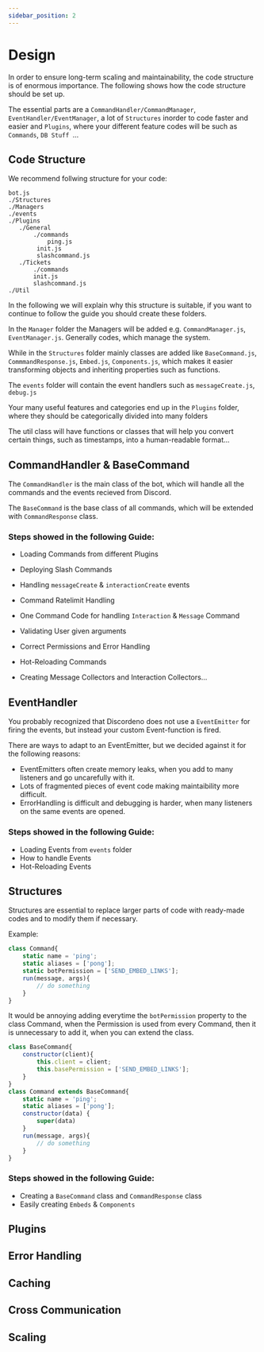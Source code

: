 ```yaml
---
sidebar_position: 2
---
```


# Design
In order to ensure long-term scaling and maintainability, the code structure is of enormous importance. The following shows how the code structure should be set up. 

The essential parts are a `CommandHandler/CommandManager`, `EventHandler/EventManager`, a lot of `Structures` inorder to code faster and easier and `Plugins`, where your different feature codes will be such as `Commands`, `DB Stuff `... 


## Code Structure
We recommend follwing structure for your code:
```root
bot.js
./Structures
./Managers
./events
./Plugins
   ./General 
       ./commands
           ping.js
        init.js
        slashcommand.js
   ./Tickets
       ./commands
       init.js
       slashcommand.js
./Util
```
In the following we will explain why this structure is suitable, if you want to continue to follow the guide you should create these folders.

In the `Manager` folder the Managers will be added e.g. `CommandManager.js`, `EventManager.js`. Generally codes, which manage the system.

While in the `Structures` folder mainly classes are added like `BaseCommand.js`, `CommmandResponse.js`, `Embed.js`, `Components.js`, which makes it easier transforming objects and inheriting properties such as functions.

The `events` folder will contain the event handlers such as `messageCreate.js`, `debug.js`

Your many useful features and categories end up in the `Plugins` folder, where they should be categorically divided into many folders 

The util class will have functions or classes that will help you convert certain things, such as timestamps, into a human-readable format...

## CommandHandler & BaseCommand
The `CommandHandler` is the main class of the bot, which will handle all the commands and the events recieved from Discord.

The `BaseCommand` is the base class of all commands, which will be extended with `CommandResponse` class.

### Steps showed in the following Guide:
* Loading Commands from different Plugins
* Deploying Slash Commands
* Handling `messageCreate` & `interactionCreate` events
* Command Ratelimit Handling
* One Command Code for handling `Interaction` & `Message` Command
* Validating User given arguments
* Correct Permissions and Error Handling
* Hot-Reloading Commands

* Creating Message Collectors and Interaction Collectors...

## EventHandler
You probably recognized that Discordeno does not use a `EventEmitter` for firing the events, but instead your custom Event-function is fired.

There are ways to adapt to an EventEmitter, but we decided against it for the following reasons:
* EventEmitters often create memory leaks, when you add to many listeners and go uncarefully with it.
* Lots of fragmented pieces of event code making maintaibility more difficult.
* ErrorHandling is difficult and debugging is harder, when many listeners on the same events are opened.

### Steps showed in the following Guide:
* Loading Events from `events` folder
* How to handle Events
* Hot-Reloading Events



## Structures
Structures are essential to replace larger parts of code with ready-made codes and to modify them if necessary.

Example:
```js
class Command{
    static name = 'ping';
    static aliases = ['pong'];
    static botPermission = ['SEND_EMBED_LINKS'];
    run(message, args){
        // do something
    }
}
```
It would be annoying adding everytime the `botPermission` property to the class Command, when the Permission is used from every Command, then it is unnecessary to add it, when you can extend the class.
```js
class BaseCommand{
    constructor(client){
        this.client = client;
        this.basePermission = ['SEND_EMBED_LINKS'];
    }
}
class Command extends BaseCommand{
    static name = 'ping';
    static aliases = ['pong'];
    constructor(data) {
        super(data)
    }
    run(message, args){
        // do something
    }
}
```

### Steps showed in the following Guide:
* Creating a `BaseCommand` class and `CommandResponse` class
* Easily creating `Embeds` & `Components`


## Plugins


## Error Handling
## Caching
## Cross Communication
## Scaling
